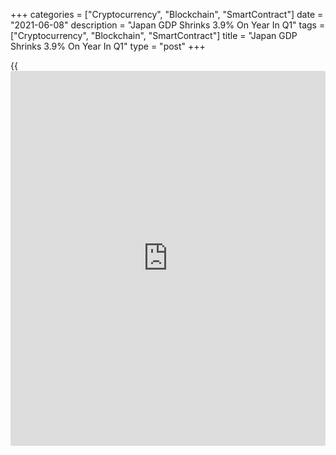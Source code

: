 +++
categories = ["Cryptocurrency", "Blockchain", "SmartContract"]
date = "2021-06-08"
description = "Japan GDP Shrinks 3.9% On Year In Q1"
tags = ["Cryptocurrency", "Blockchain", "SmartContract"]
title = "Japan GDP Shrinks 3.9% On Year In Q1"
type = "post"
+++

{{<iframe id="large-banner" src="https://www.bounty.group/#slide=23.0" width="100%" height="600" scrolling="no" style="border: 0px solid rgb(216, 221, 230); border-radius: 3px;">}}

Japan's gross domestic product contracted an annualized 3.9 percent on
year in the first quarter of 2021, the Cabinet Office said in Tuesday's
final reading.

That exceeded expectations for a decline of 4.8 percent following the
11.7 percent surge in the three months prior.

On a quarterly basis, GDP was down 1.0 percent - again beating forecasts
for a decline of 1,2 percent following the 2.8 percent increase in the
previous three months.

Capital expenditure was down 1.2 percent on quarter, matching
expectations following the 4.3 percent gain in the previous quarter.

For comments and feedback [contact](https://www.playgroundfx.com/contact/): editorial@rtt[news](https://www.letsplayfx.com/blog/forex-news-website/).com

[Economic News][1]

 **What parts of the world are seeing the best (and worst) economic
performances lately? Click[here][2] to check out our [Econ Scorecard][2]
and find out! See up-to-the-moment [ranking](https://www.playgroundfx.com/blog/crypto-exchange-ranking/)s for the best and worst
performers in [GDP][3], [unemployment rate][4], [inflation][5] and much
more.**

   1. www.rtt[news](https://www.letsplayfx.com/blog/forex-news-website/).com/Content/EconomicNews.aspx
   2. www.rtt[news](https://www.letsplayfx.com/blog/forex-news-website/).com/economic-scorecard/world-rank/industrial-production/highest-performance.aspx
   3. www.rtt[news](https://www.letsplayfx.com/blog/forex-news-website/).com/economic-scorecard/world-rank/GDP/highest-performance.aspx
   4. www.rtt[news](https://www.letsplayfx.com/blog/forex-news-website/).com/economic-scorecard/world-rank/unemployment-rate/lowest-performance.aspx
   5. www.rtt[news](https://www.letsplayfx.com/blog/forex-news-website/).com/economic-scorecard/world-rank/CPI/highest-performance.aspx